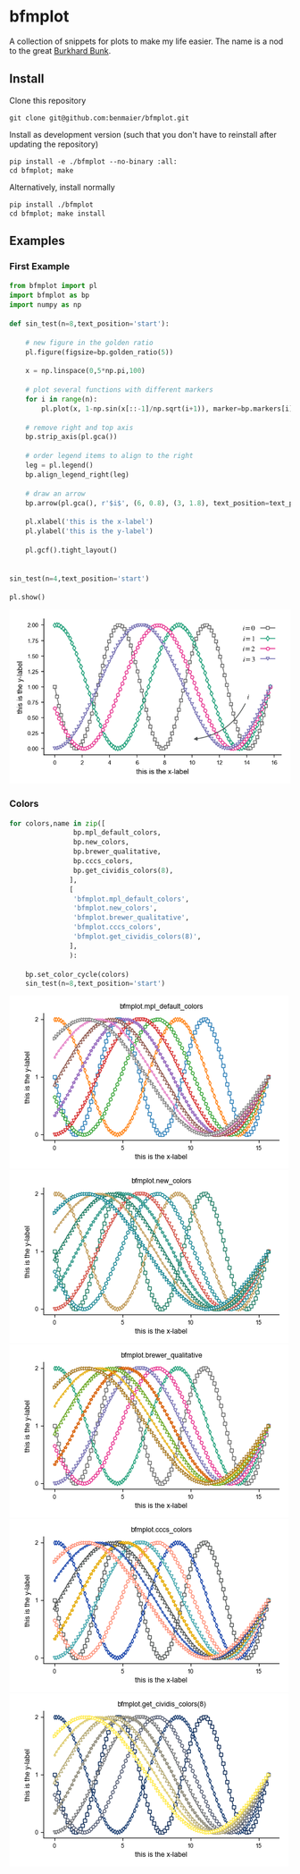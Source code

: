 # bfmplot

A collection of snippets for plots to make my life easier. The name is a nod to the great [Burkhard Bunk](http://people.physik.hu-berlin.de/~bunk/bbplot/).

## Install

Clone this repository

    git clone git@github.com:benmaier/bfmplot.git

Install as development version (such that you don't have to reinstall after updating the repository)

    pip install -e ./bfmplot --no-binary :all:
    cd bfmplot; make

Alternatively, install normally

    pip install ./bfmplot
    cd bfmplot; make install

## Examples

### First Example

```python
from bfmplot import pl
import bfmplot as bp
import numpy as np

def sin_test(n=8,text_position='start'):

    # new figure in the golden ratio
    pl.figure(figsize=bp.golden_ratio(5))

    x = np.linspace(0,5*np.pi,100)

    # plot several functions with different markers
    for i in range(n):
        pl.plot(x, 1-np.sin(x[::-1]/np.sqrt(i+1)), marker=bp.markers[i],mfc='w',label='$i=%d$'%i)

    # remove right and top axis
    bp.strip_axis(pl.gca())

    # order legend items to align to the right
    leg = pl.legend()
    bp.align_legend_right(leg)

    # draw an arrow
    bp.arrow(pl.gca(), r'$i$', (6, 0.8), (3, 1.8), text_position=text_position)

    pl.xlabel('this is the x-label')
    pl.ylabel('this is the y-label')

    pl.gcf().tight_layout()


sin_test(n=4,text_position='start')

pl.show()
```

![one](https://github.com/benmaier/bfmplot/raw/master/sandbox/one.png "first")

### Colors

```python
for colors,name in zip([
                bp.mpl_default_colors,
                bp.new_colors,
                bp.brewer_qualitative,
                bp.cccs_colors,                
                bp.get_cividis_colors(8),
               ],
               [
                'bfmplot.mpl_default_colors',
                'bfmplot.new_colors',
                'bfmplot.brewer_qualitative',
                'bfmplot.cccs_colors',
                'bfmplot.get_cividis_colors(8)',
               ],
               ):

    bp.set_color_cycle(colors)
    sin_test(n=8,text_position='start')
```

![](https://github.com/benmaier/bfmplot/raw/master/sandbox/bfmplot.mpl_default_colors.png "")
![](https://github.com/benmaier/bfmplot/raw/master/sandbox/bfmplot.new_colors.png "")
![](https://github.com/benmaier/bfmplot/raw/master/sandbox/bfmplot.brewer_qualitative.png "")
![](https://github.com/benmaier/bfmplot/raw/master/sandbox/bfmplot.cccs_colors.png "")
![](https://github.com/benmaier/bfmplot/raw/master/sandbox/bfmplot.get_cividis_colors_8_.png "")


